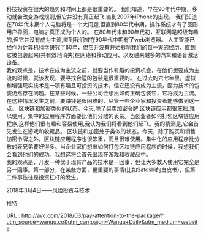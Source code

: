 科技投资在很大的趋势和时间上都是很重要的。 
 我们知道，早在90年代中期，移动就会改变游戏规则,但它并没有真正起飞,直到2007年iPhone的出现。
 我们知道在70年代末期个人电脑将是一个大问题,但直到80年代中期，操作系统才有了图形用户界面，电脑才真正成为个人的。
 在80年代末和90年代初，互联网是超级有趣的,但它并没有成为主流,直到我们曾在90年代中期有了web浏览器。 
 人工智能已经作为计算机科学研究了60年，但它并没有开始影响我们的每一天的经历，直到它被包装起来(并有效地消失)在网络和移动应用、以及越来越多的汽车和语音激活设备。  
 我的观点是，技术在成为主流之前，就要当作有趣的投资机会，在他们想要成为主流的时候，就该发现，要寻找合适的包装是很重要的。
在过去的六七年里，虚拟和增强现实技术是一项有趣且可投资的技术。但它还没有成为主流，因为技术的包装仍然存在问题。在某些时候，一些公司会想出如何正确包装它，它将成为主流。在这种情况发生之前，要赚钱是很困难的，尽管一些企业家和投资者能够做到这一点。 
 区块链和加密类似的状态。今天,除了买卖加密令牌,区块链应用都很笨拙,难以使用。集中的应用程序方面要比他们分散的表亲。当创业者如何打包区块链应用程序,这样他们很有趣和容易使用,我认为我们将看到他们起飞。我的猜测是,它会首先发生在游戏和收藏品。
区块链和加密处于类似的状态。今天，除了购买和销售加密令牌之外，区块链应用程序也很笨重，而且很难使用。集中化的应用程序比分散的表兄弟要好得多。当企业家们想出如何打包区块链应用程序的时候，我想我们会看到他们的成功。我想这将会首先出现在游戏和收藏品中。  
 我的观点是，开发一种优于现有产品的技术是一回事，但让大多数人使用它完全是另一回事。第一部分，在某些方面，更重要的事情(比如Satoshi的白皮书)，但第二件事往往是投资杠杆的发生。
  
  
 2018年3月4日——风险投资与技术 
  
  
 推特 
  
  
  
 URL : http://avc.com/2018/03/pay-attention-to-the-package/?utm_source=wanqu.co&utm_campaign=Wanqu+Daily&utm_medium=website